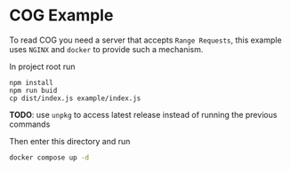 # COG Example
To read COG you need a server that accepts `Range Requests`, this example uses `NGINX` and `docker` to provide such a mechanism.

In project root run

```
npm install
npm run buid
cp dist/index.js example/index.js
```
**TODO**: use `unpkg` to access latest release instead of running the previous commands

Then enter this directory and run
```bash
docker compose up -d
```

